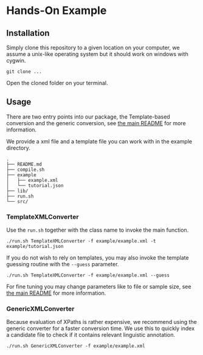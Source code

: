 # Hands-On Example

## Installation
Simply clone this repository to a given location on your computer, we assume a unix-like operating system but it should work on windows with cygwin.

`git clone ...`

Open the cloned folder on your terminal.

## Usage

There are two entry points into our package, the Template-based conversion and the generic conversion, see [the main README](README.md) for more information. 

We provide a xml file and a template file you can work with in the example directory.
```
.
├── README.md
├── compile.sh
├── example
│   ├── example.xml
│   └── tutorial.json
├── lib/
├── run.sh
└── src/
```

### TemplateXMLConverter
Use the `run.sh` together with the class name to invoke the main function.

```shell script
./run.sh TemplateXMLConverter -f example/example.xml -t example/tutorial.json
```
If you do not wish to rely on templates, you may also invoke the template guessing routine with the `--guess` parameter.

```shell script
./run.sh TemplateXMLConverter -f example/example.xml --guess
```

For fine tuning you may change parameters like to file or sample size, see [the main README](README.md) for more information.

### GenericXMLConverter

Because evaluation of XPaths is rather expensive, we recommend using the generic converter for a faster conversion time.
We use this to quickly index a candidate file to check if it contains relevant linguistic annotation.

```shell script
./run.sh GenericXMLConverter -f example/example.xml
```